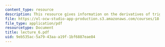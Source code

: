 ```yaml
---
content_type: resource
description: This resource gives information on the derivatives of trigonometric functions.
file: https://ol-ocw-studio-app-production.s3.amazonaws.com/courses/18-01-single-variable-calculus-fall-2005/9eb535ac5a7943aaa19f1bf6887eae84_lecture_6.pdf
file_type: application/pdf
resourcetype: Document
title: lecture_6.pdf
uid: 9eb535ac-5a79-43aa-a19f-1bf6887eae84
---
```

